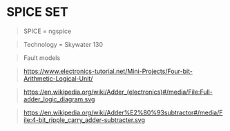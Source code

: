 # SPICE SET
 > SPICE = ngspice

> Technology = Skywater 130

> Fault models

> https://www.electronics-tutorial.net/Mini-Projects/Four-bit-Arithmetic-Logical-Unit/

> https://en.wikipedia.org/wiki/Adder_(electronics)#/media/File:Full-adder_logic_diagram.svg

> https://en.wikipedia.org/wiki/Adder%E2%80%93subtractor#/media/File:4-bit_ripple_carry_adder-subtracter.svg 
